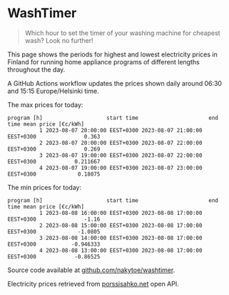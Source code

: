 
# WashTimer

> Which hour to set the timer of your washing machine for cheapest wash? Look no further!

This page shows the periods for highest and lowest electricity prices in Finland 
for running home appliance programs of different lengths throughout the day. 

A GitHub Actions workflow updates the prices shown daily around 06:30 and 15:15 Europe/Helsinki time.

The max prices for today:

	program [h]                    start time                      end time mean price [€c/kWh]
	          1 2023-08-07 20:00:00 EEST+0300 2023-08-07 21:00:00 EEST+0300               0.363
	          2 2023-08-07 20:00:00 EEST+0300 2023-08-07 22:00:00 EEST+0300               0.269
	          3 2023-08-07 19:00:00 EEST+0300 2023-08-07 22:00:00 EEST+0300            0.211667
	          4 2023-08-07 19:00:00 EEST+0300 2023-08-07 23:00:00 EEST+0300             0.18075

The min prices for today:

	program [h]                    start time                      end time mean price [€c/kWh]
	          1 2023-08-08 16:00:00 EEST+0300 2023-08-08 17:00:00 EEST+0300               -1.16
	          2 2023-08-08 15:00:00 EEST+0300 2023-08-08 17:00:00 EEST+0300             -1.0805
	          3 2023-08-08 14:00:00 EEST+0300 2023-08-08 17:00:00 EEST+0300           -0.946333
	          4 2023-08-08 13:00:00 EEST+0300 2023-08-08 17:00:00 EEST+0300            -0.86525


Source code available at [github.com/nakytoe/washtimer](https://github.com/nakytoe/washtimer).

Electricity prices retrieved from [porssisahko.net](https://porssisahko.net/api) open API.

